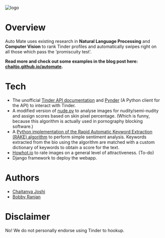 ![logo](https://raw.githubusercontent.com/chaitjo/Auto-Mate-for-Tinder/master/logo.png)

# Overview
Auto Mate uses existing research in **Natural Language Processing** and **Computer Vision** to rank Tinder profiles and automatically swipes right on all those which pass the 'promiscuity test'.

**Read more and check out some examples in the blog post here: [chaitjo.github.io/automate](https://chaitjo.github.io/automate/).**

# Tech
* The unofficial <a href="https://gist.github.com/rtt/10403467">Tinder API documentation</a> and <a href="https://github.com/charliewolf/pynder">Pynder</a> (A Python client for the API) to interact with Tinder.
* A modified version of <a href="https://github.com/ParthGandhi/nude.py">nude.py</a> to analyse images for nudity/semi-nudity and assign scores based on skin pixel percentage. (Which is funny, because this algorithm is actually used in pornography blocking software.) 
* A <a href="https://github.com/aneesha/RAKE">Python implementation of the Rapid Automatic Keyword Extraction (RAKE) algorithm</a> to perform simple sentiment analysis. Keywords extracted from the bio using the algorithm are matched with a custom dictionary of keywords to obtain a score for the text.
* <a href="https://howhot.io/">Howhot.io</a> to rate images on a general level of attractiveness. (To-do)
* Django framework to deploy the webapp.

# Authors
* <a href="https://github.com/chaitjo">Chaitanya Joshi</a>
* <a href="https://github.com/bbbranjan">Bobby Ranjan</a>

# Disclaimer
No! We do not personally endorse using Tinder to hookup.
